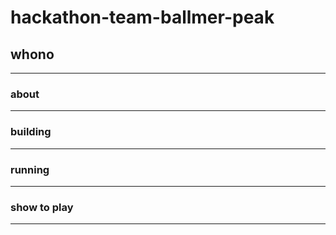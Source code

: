 # hackathon-team-ballmer-peak

## whono  
--- ---
### about 
--- ---
### building
--- ---
### running 
--- ---
### show to play
--- ---